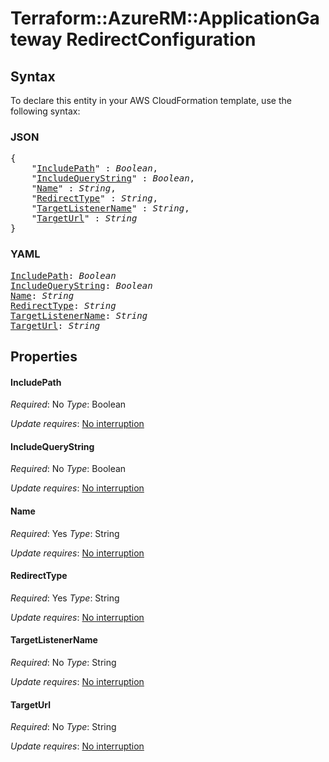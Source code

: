 # Terraform::AzureRM::ApplicationGateway RedirectConfiguration

## Syntax

To declare this entity in your AWS CloudFormation template, use the following syntax:

### JSON

<pre>
{
    "<a href="#includepath" title="IncludePath">IncludePath</a>" : <i>Boolean</i>,
    "<a href="#includequerystring" title="IncludeQueryString">IncludeQueryString</a>" : <i>Boolean</i>,
    "<a href="#name" title="Name">Name</a>" : <i>String</i>,
    "<a href="#redirecttype" title="RedirectType">RedirectType</a>" : <i>String</i>,
    "<a href="#targetlistenername" title="TargetListenerName">TargetListenerName</a>" : <i>String</i>,
    "<a href="#targeturl" title="TargetUrl">TargetUrl</a>" : <i>String</i>
}
</pre>

### YAML

<pre>
<a href="#includepath" title="IncludePath">IncludePath</a>: <i>Boolean</i>
<a href="#includequerystring" title="IncludeQueryString">IncludeQueryString</a>: <i>Boolean</i>
<a href="#name" title="Name">Name</a>: <i>String</i>
<a href="#redirecttype" title="RedirectType">RedirectType</a>: <i>String</i>
<a href="#targetlistenername" title="TargetListenerName">TargetListenerName</a>: <i>String</i>
<a href="#targeturl" title="TargetUrl">TargetUrl</a>: <i>String</i>
</pre>

## Properties

#### IncludePath

_Required_: No
_Type_: Boolean

_Update requires_: [No interruption](https://docs.aws.amazon.com/AWSCloudFormation/latest/UserGuide/using-cfn-updating-stacks-update-behaviors.html#update-no-interrupt)

#### IncludeQueryString

_Required_: No
_Type_: Boolean

_Update requires_: [No interruption](https://docs.aws.amazon.com/AWSCloudFormation/latest/UserGuide/using-cfn-updating-stacks-update-behaviors.html#update-no-interrupt)

#### Name

_Required_: Yes
_Type_: String

_Update requires_: [No interruption](https://docs.aws.amazon.com/AWSCloudFormation/latest/UserGuide/using-cfn-updating-stacks-update-behaviors.html#update-no-interrupt)

#### RedirectType

_Required_: Yes
_Type_: String

_Update requires_: [No interruption](https://docs.aws.amazon.com/AWSCloudFormation/latest/UserGuide/using-cfn-updating-stacks-update-behaviors.html#update-no-interrupt)

#### TargetListenerName

_Required_: No
_Type_: String

_Update requires_: [No interruption](https://docs.aws.amazon.com/AWSCloudFormation/latest/UserGuide/using-cfn-updating-stacks-update-behaviors.html#update-no-interrupt)

#### TargetUrl

_Required_: No
_Type_: String

_Update requires_: [No interruption](https://docs.aws.amazon.com/AWSCloudFormation/latest/UserGuide/using-cfn-updating-stacks-update-behaviors.html#update-no-interrupt)

